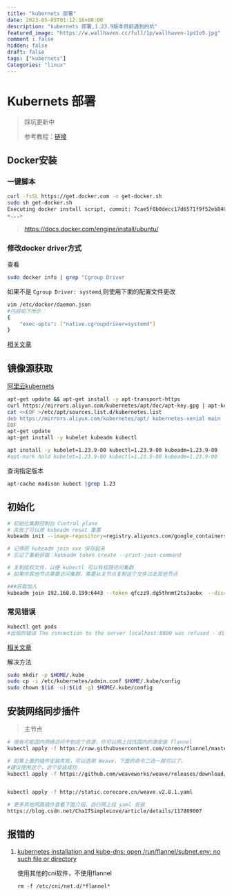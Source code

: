 ```yaml
---
title: "kubernets 部署"
date: 2023-05-05T01:12:16+08:00
description: "kubernets 部署,1.23.9版本目前遇到的坑"
featured_image: "https://w.wallhaven.cc/full/1p/wallhaven-1pd1o9.jpg"
comment : false
hidden: false
draft: false
tags: ["kubernets"]
Categories: "linux"
---
```


# Kubernets 部署
> 踩坑更新中
>
> 参考教程：[链接](https://k8s.easydoc.net/docs/dRiQjyTY/28366845/6GiNOzyZ/nd7yOvdY)
## Docker安装

### 一键脚本

~~~bash
curl -fsSL https://get.docker.com -o get-docker.sh
sudo sh get-docker.sh
Executing docker install script, commit: 7cae5f8b0decc17d6571f9f52eb840fbc13b2737
<...>
~~~
>https://docs.docker.com/engine/install/ubuntu/

### 修改docker driver方式
查看   
~~~bash
sudo docker info | grep "Cgroup Driver
~~~

如果不是 `Cgroup Driver: systemd`,则使用下面的配置文件更改

~~~bash
vim /etc/docker/daemon.json
#内容如下所示：
{
    "exec-opts": ["native.cgroupdriver=systemd"]
}
~~~
[相关文章](https://developer.aliyun.com/article/981452)

## 镜像源获取

[阿里云kubernets](https://developer.aliyun.com/mirror/kubernetes)

~~~bash
apt-get update && apt-get install -y apt-transport-https
curl https://mirrors.aliyun.com/kubernetes/apt/doc/apt-key.gpg | apt-key add - 
cat <<EOF >/etc/apt/sources.list.d/kubernetes.list
deb https://mirrors.aliyun.com/kubernetes/apt/ kubernetes-xenial main
EOF
apt-get update
apt-get install -y kubelet kubeadm kubectl

apt install -y kubelet=1.23.9-00 kubectl=1.23.9-00 kubeadm=1.23.9-00
#apt-mark hold kubelet=1.23.9-00 kubectl=1.23.9-00 kubeadm=1.23.9-00
~~~

查询指定版本
~~~bash
apt-cache madison kubect |grep 1.23 
~~~



##  初始化
~~~bash
# 初始化集群控制台 Control plane
# 失败了可以用 kubeadm reset 重置
kubeadm init --image-repository=registry.aliyuncs.com/google_containers 

# 记得把 kubeadm join xxx 保存起来
# 忘记了重新获取：kubeadm token create --print-join-command

# 复制授权文件，以便 kubectl 可以有权限访问集群
# 如果你其他节点需要访问集群，需要从主节点复制这个文件过去其他节点

###获取加入
kubeadm join 192.168.0.199:6443 --token qfczz9.dg5thnmt2ts3aobx  --discovery-token-ca-cert-hash sha256:543bdc5b8d07628e4f83b5754c084956058510e8870867f462971604bb7a3859
~~~
### 常见错误
~~~bash
kubectl get pods
#出现的错误 The connection to the server localhost:8080 was refused - did you specify the right host or port? 
~~~
[相关文章](https://stackoverflow.com/questions/45724889/the-connection-to-the-server-localhost8080-was-refused)

解决方法

~~~bash
sudo mkdir -p $HOME/.kube
sudo cp -i /etc/kubernetes/admin.conf $HOME/.kube/config
sudo chown $(id -u):$(id -g) $HOME/.kube/config
~~~

## 安装网络同步插件

>主节点

~~~bash
# 很有可能国内网络访问不到这个资源，你可以网上找找国内的源安装 flannel
kubectl apply -f https://raw.githubusercontent.com/coreos/flannel/master/Documentation/kube-flannel.yml

# 如果上面的插件安装失败，可以选用 Weave，下面的命令二选一就可以了。
#建议使用这个，这个安装成功
kubectl apply -f https://github.com/weaveworks/weave/releases/download/v2.8.1/weave-daemonset-k8s.yaml


kubectl apply -f http://static.corecore.cn/weave.v2.8.1.yaml

# 更多其他网路插件查看下面介绍，自行网上找 yaml 安装
https://blog.csdn.net/ChaITSimpleLove/article/details/117809007
~~~




## 报错的

1. [kubernetes installation and kube-dns: open /run/flannel/subnet.env: no such file or directory](https://stackoverflow.com/questions/40534837/kubernetes-installation-and-kube-dns-open-run-flannel-subnet-env-no-such-file)
   
   使用其他的cni软件，不使用flannel
    
   ~~~
   rm -f /etc/cni/net.d/*flannel*
   ~~~